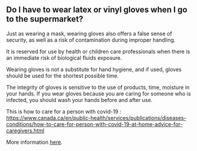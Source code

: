 ## Do I have to wear latex or vinyl gloves when I go to the supermarket?


Just as wearing a mask, wearing gloves also offers a false sense of security, as well as a risk of contamination during improper handling.

It is reserved for use by health or children care professionals when there is an immediate risk of biological fluids exposure.

Wearing gloves is not a substitute for hand hygiene, and if used, gloves should be used for the shortest possible time. 

The integrity of gloves is sensitive to the use of products, time, moisture in your hands. If you wear gloves because you are caring for someone who is infected, you should wash your hands before and after use.

This is how to care for a person with covid-19 : https://www.canada.ca/en/public-health/services/publications/diseases-conditions/how-to-care-for-person-with-covid-19-at-home-advice-for-caregivers.html

More information [here](https://www.canada.ca/en/public-health/services/diseases/2019-novel-coronavirus-infection/prevention-risks.html).

